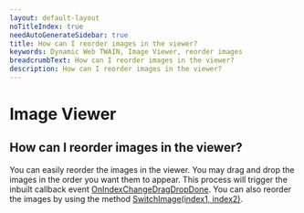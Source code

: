 ```yaml
---
layout: default-layout
noTitleIndex: true
needAutoGenerateSidebar: true
title: How can I reorder images in the viewer?
keywords: Dynamic Web TWAIN, Image Viewer, reorder images
breadcrumbText: How can I reorder images in the viewer?
description: How can I reorder images in the viewer?
---
```


# Image Viewer

## How can I reorder images in the viewer?

You can easily reorder the images in the viewer. You may drag and drop the images in the order you want them to appear. This process will trigger the inbuilt callback event <a href="https://www.dynamsoft.com/web-twain/docs/info/api/WebTwain_Buffer.html?ver=latest#onindexchangedragdropdone" target="_blank">OnIndexChangeDragDropDone</a>.
You can also reorder the images by using the method <a href="https://www.dynamsoft.com/web-twain/docs/info/api/WebTwain_Buffer.html?ver=latest#switchimage" target="_blank">SwitchImage(index1, index2)</a>.

